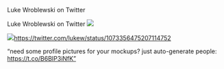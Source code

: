 Luke Wroblewski on Twitter

Luke Wroblewski on Twitter
![](../_resources/662c7b1c81372aa35935f217217914aa.png)

![](../_resources/8940b31cce874aad9652fd43eb4ea90b.png)https://twitter.com/lukew/status/1073356475207114752

“need some profile pictures for your mockups? just auto-generate people: https://t.co/B6BIP3iNfK”